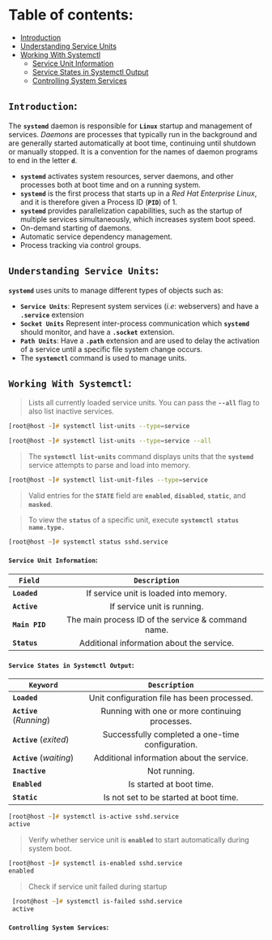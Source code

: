 # **Table of contents**:
  - [Introduction](#introduction)
  - [Understanding Service Units](#understanding-service-units)
  - [Working With Systemctl](#working-with-systemctl)
    - [Service Unit Information](#service-unit-information)
    - [Service States in Systemctl Output](#service-states-in-systemctl-output)
    - [Controlling System Services](#controlling-system-services)
 

## **`Introduction`**:

The **`systemd`** daemon is responsible for **`Linux`** startup and management of services. *Daemons* are processes that typically run in the background and are generally started automatically at boot time, continuing until shutdown or manually stopped. It is a convention for the names of daemon programs to end in the letter **`d`**.
  - **`systemd`** activates system resources, server daemons, and other processes both at boot time and on a running system.
  - **`systemd`** is the first process that starts up in a *Red Hat Enterprise Linux*, and it is therefore given a Process ID (**`PID`**) of 1. 
  - **`systemd`** provides parallelization capabilities, such as the startup of multiple services simultaneously, which increases system boot speed.
  - On-demand starting of daemons.
  - Automatic service dependency management.
  - Process tracking via control groups.

## **`Understanding Service Units`**:

**`systemd`** uses units to manage different types of objects such as:
- **`Service Units`**: Represent system services (*i.e*: webservers) and have a **`.service`** extension  
- **`Socket Units`** Represent inter-process communication which **`systemd`** should monitor, and have a **`.socket`** extension. 
- **`Path Units`**: Have a **`.path`** extension and are used to delay the activation of a service until a specific file system change occurs. 
- The **`systemctl`** command is used to manage units. 

## **`Working With Systemctl`**:

>  Lists all currently loaded service units. You can pass the **`--all`** flag to also list inactive services.
```zsh
[root@host ~]# systemctl list-units --type=service
```

```zsh
[root@host ~]# systemctl list-units --type=service --all
```
> The **`systemctl list-units`** command displays units that the **`systemd`** service attempts to parse and load into memory.

```zsh
[root@host ~]# systemctl list-unit-files --type=service
```
> Valid entries for the **`STATE`** field are **`enabled`**, **`disabled`**, **`static`**, and **`masked`**.

> To view the **`status`** of a specific unit, execute **`systemctl status name.type.`** 

```zsh
[root@host ~]# systemctl status sshd.service
```

#### **`Service Unit Information`**:


| **`Field`**           |     **`Description`**                                 | 
|-----------------------|:-----------------------------------------------------:|
| **`Loaded`**          |   If service unit is loaded into memory.              | 
| **`Active`**          |    If service unit is running.                        |                
| **`Main PID`**        |    The main process ID of the service &  command name.| 
| **`Status`**          |    Additional information about the service.          | 



#### **`Service States in Systemctl Output`**:


| **`Keyword`**                 |     **`Description`**                                 | 
|-------------------------------|:-----------------------------------------------------:|
| **`Loaded`**                  |   Unit configuration file has been processed.         | 
| **`Active`** (*Running*)      |    Running with one or more continuing processes.     |                
| **`Active`**  (*exited*)      |    Successfully completed a one-time configuration.   | 
| **`Active`**  (*waiting*)     |    Additional information about the service.          | 
| **`Inactive`**                |    Not running.                                       |                
| **`Enabled`**                 |    Is started at boot time.                           | 
| **`Static`**                  |    Is not set to be started at boot time.             | 


```zsh
[root@host ~]# systemctl is-active sshd.service 
active
```

> Verify whether service unit is **`enabled`** to start automatically
during system boot.
```zsh
[root@host ~]# systemctl is-enabled sshd.service 
enabled
 ```

> Check if service unit failed during startup
```zsh
 [root@host ~]# systemctl is-failed sshd.service 
 active
```

#### **`Controlling System Services`**:



